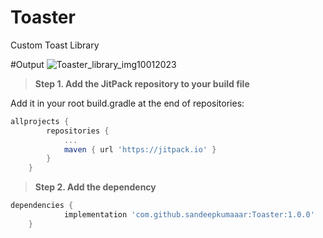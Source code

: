 # Toaster
Custom Toast Library

#Output
![Toaster_library_img10012023](https://user-images.githubusercontent.com/41250012/211545191-62c8296e-4a6c-4eef-8093-77ccc5d3704f.png)


> **Step 1. Add the JitPack repository to your build file**

Add it in your root build.gradle at the end of repositories:

```gradle
allprojects {
		repositories {
			...
			maven { url 'https://jitpack.io' }
		}
	}
  ```
  
 > **Step 2. Add the dependency**

```gradle
dependencies {
	        implementation 'com.github.sandeepkumaaar:Toaster:1.0.0'
	}
  ```



